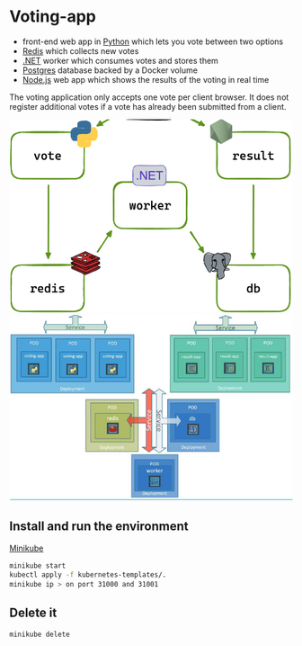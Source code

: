 # Voting-app

*  front-end web app in [Python](/frontend/vote-app) which lets you vote between two options
*  [Redis](https://hub.docker.com/_/redis/) which collects new votes
*  [.NET](/backend/worker) worker which consumes votes and stores them
*  [Postgres](https://hub.docker.com/_/postgres/) database backed by a Docker volume
*  [Node.js](/frontend/result-app) web app which shows the results of the voting in real time

The voting application only accepts one vote per client browser. It does not register additional votes if a vote has already been submitted from a client.

![Architecture](architecture.png)
![Architecture2](architecture2.png)

## Install and run the environment
[Minikube](https://minikube.sigs.k8s.io/docs/start/?arch=%2Fwindows%2Fx86-64%2Fstable%2F.exe+download)

```bash
minikube start 
kubectl apply -f kubernetes-templates/.
minikube ip > on port 31000 and 31001
```

## Delete it
```bash
minikube delete
```